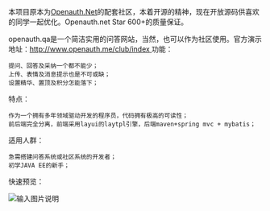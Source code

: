 本项目原本为[Openauth.Net](http://git.oschina.net/yubaolee/OpenAuth.Net/)的配套社区，本着开源的精神，现在开放源码供喜欢的同学一起优化。Openauth.net Star 600+的质量保证。

openauth.qa是一个简洁实用的问答网站，当然，也可以作为社区使用。官方演示地址：[http://www.openauth.me/club/index
](http://www.openauth.me/club/index)
功能：

    提问、回答及采纳一个都不能少；
    上传、表情及消息提示也是不可或缺；
    设置精华、置顶及积分怎能落下；

特点：

    作为一个拥有多年领域驱动开发的程序员，代码拥有极高的可读性；
    前后端完全分离，前端采用layui的laytpl引擎，后端maven+spring mvc + mybatis；

适用人群：

    急需搭建问答系统或社区系统的开发者；
    初学JAVA EE的新手；

快速预览：

![输入图片说明](http://git.oschina.net/uploads/images/2017/0214/142742_1461ee99_362401.png "在这里输入图片标题")